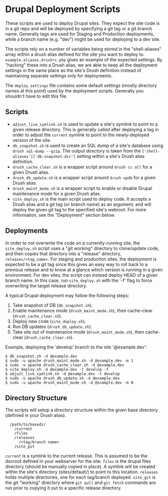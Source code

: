 # Drupal Deployment Scripts
These scripts are used to deploy Drupal sites. They expect the site code is in a git repo and will be deployed by specifying a git tag or a git branch name.  Generally tags are used for Staging and Production deployments, while a branch name (e.g. "dev") might be used for deploying to a dev site.

The scripts rely on a number of variables being stored in the "shell-aliases" array within a drush alias defined for the site you want to deploy to. ```example.aliases.drushrc.php``` gives an example of the expected settings. By "hacking" these into a Drush alias, we are able to keep all the deployment settings in the same place as the site's Drush definition instead of maintaining separate settings only for deployments.

The ```deploy_settings``` file contains some default settings (mostly directory names at this point) used by the deployment scripts. Generally you shouldn't have to edit this file.

## Scripts
* ```adjust_live_symlink.sh``` is used to update a site's symlink to point to a given release directory. This is generally called after deploying a tag in order to adjust the ```current``` symlink to point to the newly-deployed version of the site.
* ```db_snapshot.sh``` is used to create an SQL dump of a site's database using ```drush sql-dump --gzip```. The output directory is taken from the ```['shell-aliases']['db-snapshot-dir']``` setting within a site's Drush alias definition.
* ```drush_cache_clear.sh``` is a wrapper script around ```drush cc all``` for a given Drush alias.
* ```drush_db_update.sh``` is a wrapper script around ```drush updb``` for a given Drush alias.
* ```drush_maint_mode.sh``` is a wrapper script to enable or disable Drupal maintenance mode for a given Drush alias.
* ```site_deploy.sh``` is the main script used to deploy code. It accepts a Drush alias and a git tag (or branch name) as an argument, and will deploy the given git tag to the specified site's webroot. For more information, see the "Deployment" section below.

## Deployments
In order to not overwrite the code on a currently-running site, the ```site_deploy.sh``` script uses a "git working" directory to clone/update code, and then copies that directory into a "release" directory, ```releases/<tag_name>```. For staging and produciton sites, the deployment is expected to be a git tag since this gives an easy way to roll back to a previous release and to know at a glance which version is running in a given environment. For dev sites, the script can instead deploy HEAD of a given branch name. In this case, run ```site_deploy.sh``` with the '-f' flag to force overwriting the target release directory.

A typical Drupal deployment may follow the following steps:

1. Take snapshot of DB (```db_snapshot.sh```).
2. Enable maintenance mode (```drush_maint_mode.sh```), then cache-clear (```drush_cache_clear.sh```).
3. Deploy new code (```site_deploy.sh```).
4. Run DB updates (```drush_db_update.sh```).
5. Take site out of maintenance mode (```drush_maint_mode.sh```), then cache-clear (```drush_cache_clear.sh```).

Example, deploying the 'develop' branch to the site '@example.dev':
```
$ db_snapshot.sh -d @example.dev
$ sudo -u apache drush_maint_mode.sh -d @example.dev -m 1
$ sudo -u apache drush_cache_clear.sh -d @example.dev
$ site_deploy.sh -d @example.dev -t develop -f
$ adjust_live_symlink.sh -d @example.dev -t develop
$ sudo -u apache drush_db_update.sh -d @example.dev
$ sudo -u apache drush_maint_mode.sh -d @example.dev -m 0
```


## Directory Structure
The scripts will setup a directory structure within the given base directory (definied in your Drush alias).

```
  /path/to/basedir
    /current
    /files
    /releases
      /<tag/branch name>
    /site_git
```

```current``` is a symlink to the current release. This is assumed to be the docroot defined in your webserver for the site.
```files``` is the drupal files directory (should be manually copied in place). A symlink will be created within the site's directory (sites/default/) to point to this location.
```releases``` holds multiple directories, one for each tag/branch deployed.
```site_git``` is the git "working" directory where ```git pull``` and ```git fetch``` commands are run prior to copying it out to a specific release directory.
